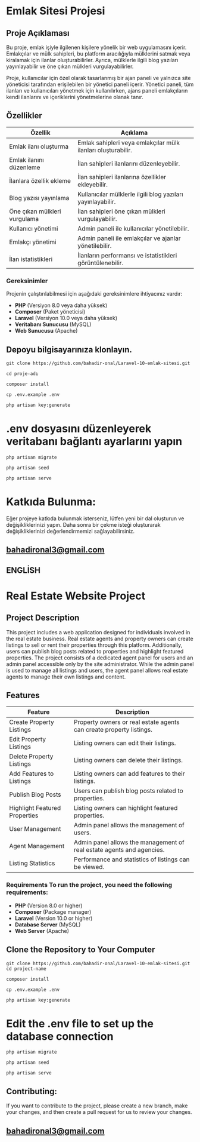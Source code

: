 # Emlak Sitesi Projesi 
 ## Proje Açıklaması

Bu proje, emlak işiyle ilgilenen kişilere yönelik bir web uygulamasını içerir. Emlakçılar ve mülk sahipleri, bu platform aracılığıyla mülklerini satmak veya kiralamak için ilanlar oluşturabilirler. Ayrıca, mülklerle ilgili blog yazıları yayınlayabilir ve öne çıkan mülkleri vurgulayabilirler. 

Proje, kullanıcılar için özel olarak tasarlanmış bir ajan paneli ve yalnızca site yöneticisi tarafından erişilebilen bir yönetici paneli içerir. Yönetici paneli, tüm ilanları ve kullanıcıları yönetmek için kullanılırken, ajans paneli emlakçıların kendi ilanlarını ve içeriklerini yönetmelerine olanak tanır.


## Özellikler
 | Özellik| Açıklama |
 |--------------------------------------------|--------------------------------------------------|
| Emlak ilanı oluşturma | Emlak sahipleri veya emlakçılar mülk ilanları oluşturabilir. |
 | Emlak ilanını düzenleme | İlan sahipleri ilanlarını düzenleyebilir. | | Emlak ilanını silme | İlan sahipleri ilanlarını silebilir. |
 | İlanlara özellik ekleme | İlan sahipleri ilanlarına özellikler ekleyebilir. |
 | Blog yazısı yayınlama | Kullanıcılar mülklerle ilgili blog yazıları yayınlayabilir. |
 | Öne çıkan mülkleri vurgulama | İlan sahipleri öne çıkan mülkleri vurgulayabilir. |
 | Kullanıcı yönetimi | Admin paneli ile kullanıcılar yönetilebilir. |
 | Emlakçı yönetimi | Admin paneli ile emlakçılar ve ajanlar yönetilebilir.|
 | İlan istatistikleri | İlanların performansı ve istatistikleri görüntülenebilir. |



### Gereksinimler
 Projenin çalıştırılabilmesi için aşağıdaki gereksinimlere ihtiyacınız vardır:
 
  -  **PHP** (Versiyon 8.0 veya daha yüksek) 
  -  **Composer** (Paket yöneticisi)
  -  **Laravel** (Versiyon 10.0 veya daha yüksek) 
  -  **Veritabanı Sunucusu** (MySQL) 
  -  **Web Sunucusu** (Apache)
 
 ## Depoyu bilgisayarınıza klonlayın. 
`git clone https://github.com/bahadir-onal/Laravel-10-emlak-sitesi.git`

`cd proje-adı `

`composer install `

`cp .env.example .env `

`php artisan key:generate `
# .env dosyasını düzenleyerek veritabanı bağlantı ayarlarını yapın 
`php artisan migrate`

`php artisan seed`

`php artisan serve`



# Katkıda Bulunma:

Eğer projeye katkıda bulunmak isterseniz, lütfen yeni bir dal oluşturun ve değişikliklerinizi yapın. Daha sonra bir çekme isteği oluşturarak değişikliklerinizi değerlendirmemizi sağlayabilirsiniz.

## bahadironal3@gmail.com

## ENGLİSH

# Real Estate Website Project  
## Project Description
 This project includes a web application designed for individuals involved in the real estate business. Real estate agents and property owners can create listings to sell or rent their properties through this platform. Additionally, users can publish blog posts related to properties and highlight featured properties. The project consists of a dedicated agent panel for users and an admin panel accessible only by the site administrator. While the admin panel is used to manage all listings and users, the agent panel allows real estate agents to manage their own listings and content. 
 
 ## Features
 | Feature | Description |
 |--------------------------------------------|--------------------------------------------------|
| Create Property Listings | Property owners or real estate agents can create property listings. |
| Edit Property Listings | Listing owners can edit their listings. |
| Delete Property Listings | Listing owners can delete their listings. |
| Add Features to Listings | Listing owners can add features to their listings. |
| Publish Blog Posts | Users can publish blog posts related to properties. |
| Highlight Featured Properties | Listing owners can highlight featured properties. |
| User Management | Admin panel allows the management of users. |
| Agent Management | Admin panel allows the management of real estate agents and agencies. | 
| Listing Statistics | Performance and statistics of listings can be viewed. |

### Requirements To run the project, you need the following requirements: 
-  **PHP** (Version 8.0 or higher) 
-  **Composer** (Package manager) 
-  **Laravel** (Version 10.0 or higher) 
-  **Database Server** (MySQL) 
-  **Web Server** (Apache)

## Clone the Repository to Your Computer

`git clone https://github.com/bahadir-onal/Laravel-10-emlak-sitesi.git`
`cd project-name`

`composer install`

`cp .env.example .env`

`php artisan key:generate`
# Edit the .env file to set up the database connection

`php artisan migrate`

`php artisan seed` 

`php artisan serve` 

## Contributing:

If you want to contribute to the project, please create a new branch, make your changes, and then create a pull request for us to review your changes.


## bahadironal3@gmail.com
